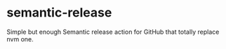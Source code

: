 # semantic-release
Simple but enough Semantic release action for GitHub that totally replace nvm one.
